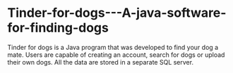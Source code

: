 # Tinder-for-dogs---A-java-software-for-finding-dogs
Tinder for dogs is a Java program that was developed to find your dog a mate. Users are capable of creating an account, search for dogs or upload their own dogs. All the data are stored in a separate SQL server.  

